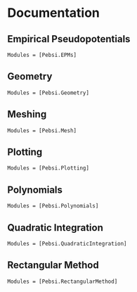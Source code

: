 # Documentation

## Empirical Pseudopotentials
```@autodocs
Modules = [Pebsi.EPMs]
```

## Geometry
```@autodocs
Modules = [Pebsi.Geometry]
```

## Meshing
```@autodocs
Modules = [Pebsi.Mesh]
```

## Plotting
```@autodocs
Modules = [Pebsi.Plotting]
```

## Polynomials
```@autodocs
Modules = [Pebsi.Polynomials]
```

## Quadratic Integration
```@autodocs
Modules = [Pebsi.QuadraticIntegration]
```

## Rectangular Method
```@autodocs
Modules = [Pebsi.RectangularMethod]
```
